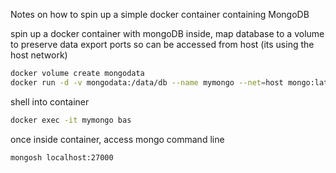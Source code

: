 Notes on how to spin up a simple docker container containing MongoDB

spin up a docker container with mongoDB inside, 
map database to a volume to preserve data
export ports so can be accessed from host (its using the host network)

```bash
docker volume create mongodata
docker run -d -v mongodata:/data/db --name mymongo --net=host mongo:latest --bind_ip 127.0.0.1 --port 27000
```

shell into container
```bash
docker exec -it mymongo bas
```

once inside container, access mongo command line
```
mongosh localhost:27000
```


